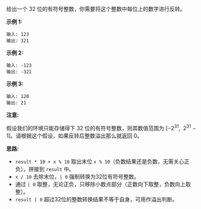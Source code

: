给出一个 32 位的有符号整数，你需要将这个整数中每位上的数字进行反转。

**示例 1:**

```
输入: 123
输出: 321
```

**示例 2:**

```
输入: -123
输出: -321
```

**示例 3:**

```
输入: 120
输出: 21
```

**注意:**

假设我们的环境只能存储得下 32 位的有符号整数，则其数值范围为 [−2<sup>31</sup>,  2<sup>31</sup> − 1]。请根据这个假设，如果反转后整数溢出那么就返回 0。

**思路:**

- `result * 10 + x % 10` 取出末位 `x % 10`（负数结果还是负数，无需关心正负），拼接到 `result` 中。
- `x / 10` 去除末位，`| 0` 强制转换为32位有符号整数。
- 通过 `| 0` 取整，无论正负，只移除小数点部分（正数向下取整，负数向上取整）。
- `result | 0` 超过32位的整数转换结果不等于自身，可用作溢出判断。
